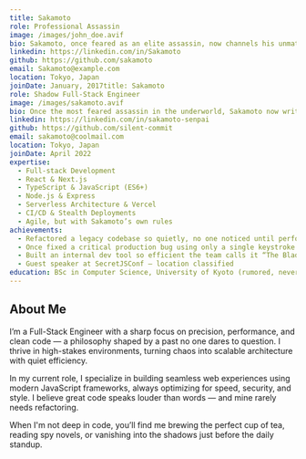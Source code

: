 ```yaml
---
title: Sakamoto
role: Professional Assassin
image: /images/john_doe.avif
bio: Sakamoto, once feared as an elite assassin, now channels his unmatched precision and genius into the world of code. A master of both frontend and backend "combat," he builds flawless applications without breaking a sweat. Whether it's debugging at lightning speed or architecting systems with strategic brilliance, Sakamoto does it all... effortlessly. Even his pull requests are silent but deadly.
linkedin: https://linkedin.com/in/Sakamoto
github: https://github.com/sakamoto
email: Sakamoto@example.com
location: Tokyo, Japan
joinDate: January, 2017title: Sakamoto
role: Shadow Full-Stack Engineer
image: /images/sakamoto.avif
bio: Once the most feared assassin in the underworld, Sakamoto now writes code with the same precision he once used to eliminate targets. Calm, composed, and unstoppable, he builds scalable systems with zero bugs — or so the legend goes.
linkedin: https://linkedin.com/in/sakamoto-senpai
github: https://github.com/silent-commit
email: sakamoto@coolmail.com
location: Tokyo, Japan
joinDate: April 2022
expertise:
  - Full-stack Development
  - React & Next.js
  - TypeScript & JavaScript (ES6+)
  - Node.js & Express
  - Serverless Architecture & Vercel
  - CI/CD & Stealth Deployments
  - Agile, but with Sakamoto’s own rules
achievements:
  - Refactored a legacy codebase so quietly, no one noticed until performance doubled
  - Once fixed a critical production bug using only a single keystroke
  - Built an internal dev tool so efficient the team calls it “The Blade”
  - Guest speaker at SecretJSConf — location classified
education: BSc in Computer Science, University of Kyoto (rumored, never confirmed)
---
```


## About Me

I’m a Full-Stack Engineer with a sharp focus on precision, performance, and clean code — a philosophy shaped by a past no one dares to question. I thrive in high-stakes environments, turning chaos into scalable architecture with quiet efficiency.

In my current role, I specialize in building seamless web experiences using modern JavaScript frameworks, always optimizing for speed, security, and style. I believe great code speaks louder than words — and mine rarely needs refactoring.

When I'm not deep in code, you’ll find me brewing the perfect cup of tea, reading spy novels, or vanishing into the shadows just before the daily standup.








